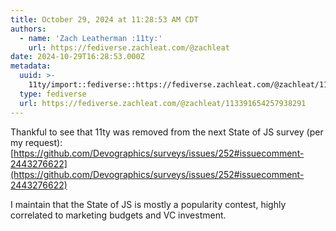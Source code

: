 ```yaml
---
title: October 29, 2024 at 11:28:53 AM CDT
authors:
  - name: 'Zach Leatherman :11ty:'
    url: https://fediverse.zachleat.com/@zachleat
date: 2024-10-29T16:28:53.000Z
metadata:
  uuid: >-
    11ty/import::fediverse::https://fediverse.zachleat.com/@zachleat/113391654257938291
  type: fediverse
  url: https://fediverse.zachleat.com/@zachleat/113391654257938291
---
```

Thankful to see that 11ty was removed from the next State of JS survey (per my request): [https://github.com/Devographics/surveys/issues/252#issuecomment-2443276622](https://github.com/Devographics/surveys/issues/252#issuecomment-2443276622)

I maintain that the State of JS is mostly a popularity contest, highly correlated to marketing budgets and VC investment.